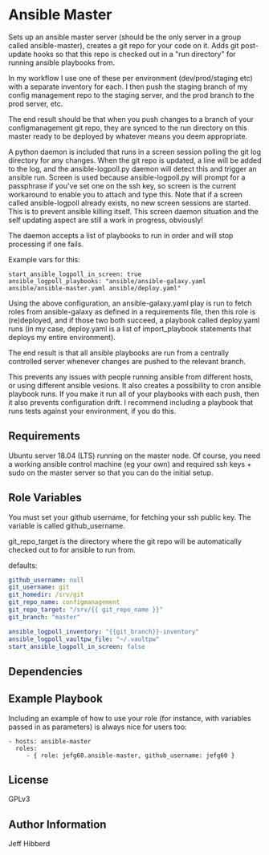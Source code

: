 Ansible Master
=========

Sets up an ansible master server (should be the only server in a group called ansible-master), creates a git repo for your code on it. Adds git post-update hooks so that this repo is checked out in a "run directory" for running ansible playbooks from.

In my workflow I use one of these per environment (dev/prod/staging etc) with a separate inventory for each. I then push the staging branch of my config management repo to the staging server, and the prod branch to the prod server, etc.

The end result should be that when you push changes to a branch of your configmanagement git repo, they are synced to the run directory on this master ready to be deployed by whatever means you deem appropriate.

A python daemon is included that runs in a screen session polling the git log directory for any changes. When the git repo is updated, a line will be added to the log, and the ansible-logpoll.py daemon will detect this and trigger an ansible run. Screen is used because ansible-logpoll.py will prompt for a passphrase if you've set one on the ssh key, so screen is the current workaround to enable you to attach and type this. Note that if a screen called ansible-logpoll already exists, no new screen sessions are started. This is to prevent ansible killing itself. This screen daemon situation and the self updating aspect are still a work in progress, obviously!

The daemon accepts a list of playbooks to run in order and will stop processing if one fails.

Example vars for this:

```
start_ansible_logpoll_in_screen: true
ansible_logpoll_playbooks: "ansible/ansible-galaxy.yaml ansible/ansible-master.yaml ansible/deploy.yaml"
```

Using the above configuration, an ansible-galaxy.yaml play is run to fetch roles from ansible-galaxy as defined in a requirements file, then this role is (re)deployed, and if those two both succeed, a playbook called deploy.yaml runs (in my case, deploy.yaml is a list of import_playbook statements that deploys my entire environment).

The end result is that all ansible playbooks are run from a centrally controlled server whenever changes are pushed to the relevant branch.

This prevents any issues with people running ansible from different hosts, or using different ansible vesions. It also creates a possibility to cron ansible playbook runs. If you make it run all of your playbooks with each push, then it also prevents configuration drift. I recommend including a playbook that runs tests against your environment, if you do this.

Requirements
------------

Ubuntu server 18.04 (LTS) running on the master node.
Of course, you need a working ansible control machine (eg your own) and required ssh keys + sudo on the master server so that you can do the initial setup.

Role Variables
--------------

You must set your github username, for fetching your ssh public key. The variable is called github_username.

git_repo_target is the directory where the git repo will be automatically checked out to for ansible to run from.

defaults:

```yaml
github_username: null
git_username: git
git_homedir: /srv/git
git_repo_name: configmanagement
git_repo_target: "/srv/{{ git_repo_name }}"
git_branch: "master"

ansible_logpoll_inventory: "{{git_branch}}-inventory"
ansible_logpoll_vaultpw_file: "~/.vaultpw"
start_ansible_logpoll_in_screen: false
```

Dependencies
------------


Example Playbook
----------------

Including an example of how to use your role (for instance, with variables passed in as parameters) is always nice for users too:

    - hosts: ansible-master
      roles:
         - { role: jefg60.ansible-master, github_username: jefg60 }

License
-------

GPLv3

Author Information
------------------

Jeff Hibberd

